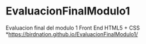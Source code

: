 # EvaluacionFinalModulo1
Evaluacion final del modulo 1 Front End HTML5 + CSS
*https://birdnation.github.io/EvaluacionFinalModulo1/

